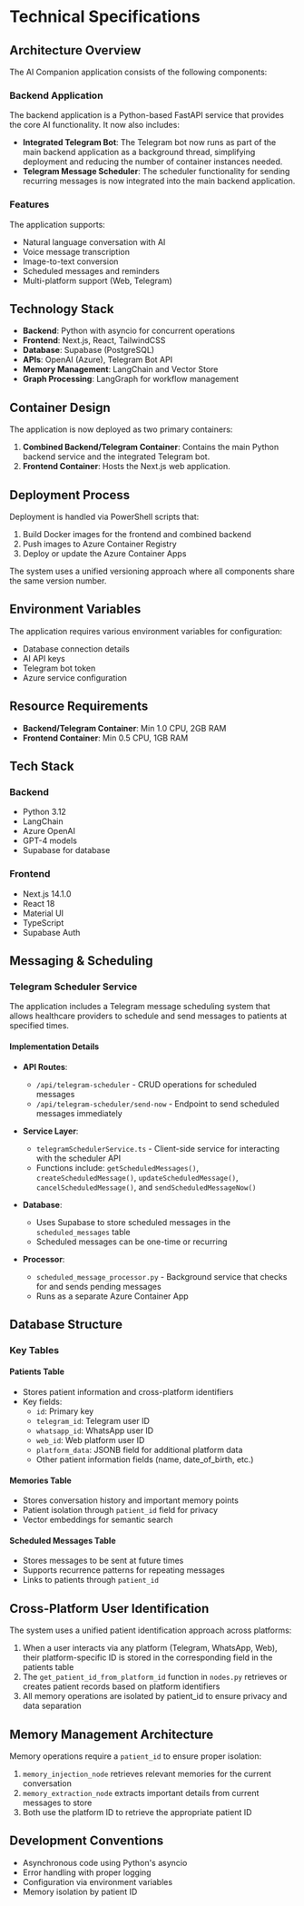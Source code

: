 # Technical Specifications

## Architecture Overview

The AI Companion application consists of the following components:

### Backend Application

The backend application is a Python-based FastAPI service that provides the core AI functionality. It now also includes:

- **Integrated Telegram Bot**: The Telegram bot now runs as part of the main backend application as a background thread, simplifying deployment and reducing the number of container instances needed.
- **Telegram Message Scheduler**: The scheduler functionality for sending recurring messages is now integrated into the main backend application.

### Features

The application supports:

- Natural language conversation with AI
- Voice message transcription
- Image-to-text conversion
- Scheduled messages and reminders
- Multi-platform support (Web, Telegram)

## Technology Stack

- **Backend**: Python with asyncio for concurrent operations
- **Frontend**: Next.js, React, TailwindCSS
- **Database**: Supabase (PostgreSQL)
- **APIs**: OpenAI (Azure), Telegram Bot API
- **Memory Management**: LangChain and Vector Store
- **Graph Processing**: LangGraph for workflow management

## Container Design

The application is now deployed as two primary containers:

1. **Combined Backend/Telegram Container**: Contains the main Python backend service and the integrated Telegram bot.
2. **Frontend Container**: Hosts the Next.js web application.

## Deployment Process

Deployment is handled via PowerShell scripts that:
1. Build Docker images for the frontend and combined backend
2. Push images to Azure Container Registry
3. Deploy or update the Azure Container Apps

The system uses a unified versioning approach where all components share the same version number.

## Environment Variables

The application requires various environment variables for configuration:
- Database connection details
- AI API keys
- Telegram bot token
- Azure service configuration

## Resource Requirements

- **Backend/Telegram Container**: Min 1.0 CPU, 2GB RAM
- **Frontend Container**: Min 0.5 CPU, 1GB RAM

## Tech Stack

### Backend
- Python 3.12
- LangChain
- Azure OpenAI
- GPT-4 models
- Supabase for database

### Frontend
- Next.js 14.1.0
- React 18
- Material UI
- TypeScript
- Supabase Auth

## Messaging & Scheduling

### Telegram Scheduler Service
The application includes a Telegram message scheduling system that allows healthcare providers to schedule and send messages to patients at specified times. 

#### Implementation Details
- **API Routes**: 
  - `/api/telegram-scheduler` - CRUD operations for scheduled messages
  - `/api/telegram-scheduler/send-now` - Endpoint to send scheduled messages immediately

- **Service Layer**: 
  - `telegramSchedulerService.ts` - Client-side service for interacting with the scheduler API
  - Functions include: `getScheduledMessages()`, `createScheduledMessage()`, `updateScheduledMessage()`, `cancelScheduledMessage()`, and `sendScheduledMessageNow()`

- **Database**: 
  - Uses Supabase to store scheduled messages in the `scheduled_messages` table
  - Scheduled messages can be one-time or recurring

- **Processor**: 
  - `scheduled_message_processor.py` - Background service that checks for and sends pending messages
  - Runs as a separate Azure Container App 

## Database Structure

### Key Tables

#### Patients Table

- Stores patient information and cross-platform identifiers
- Key fields:
  - `id`: Primary key
  - `telegram_id`: Telegram user ID 
  - `whatsapp_id`: WhatsApp user ID
  - `web_id`: Web platform user ID
  - `platform_data`: JSONB field for additional platform data
  - Other patient information fields (name, date_of_birth, etc.)

#### Memories Table

- Stores conversation history and important memory points
- Patient isolation through `patient_id` field for privacy
- Vector embeddings for semantic search

#### Scheduled Messages Table

- Stores messages to be sent at future times
- Supports recurrence patterns for repeating messages
- Links to patients through `patient_id`

## Cross-Platform User Identification

The system uses a unified patient identification approach across platforms:

1. When a user interacts via any platform (Telegram, WhatsApp, Web), their platform-specific ID is stored in the corresponding field in the patients table
2. The `get_patient_id_from_platform_id` function in `nodes.py` retrieves or creates patient records based on platform identifiers
3. All memory operations are isolated by patient_id to ensure privacy and data separation

## Memory Management Architecture

Memory operations require a `patient_id` to ensure proper isolation:

1. `memory_injection_node` retrieves relevant memories for the current conversation
2. `memory_extraction_node` extracts important details from current messages to store
3. Both use the platform ID to retrieve the appropriate patient ID

## Development Conventions

- Asynchronous code using Python's asyncio
- Error handling with proper logging
- Configuration via environment variables
- Memory isolation by patient ID 